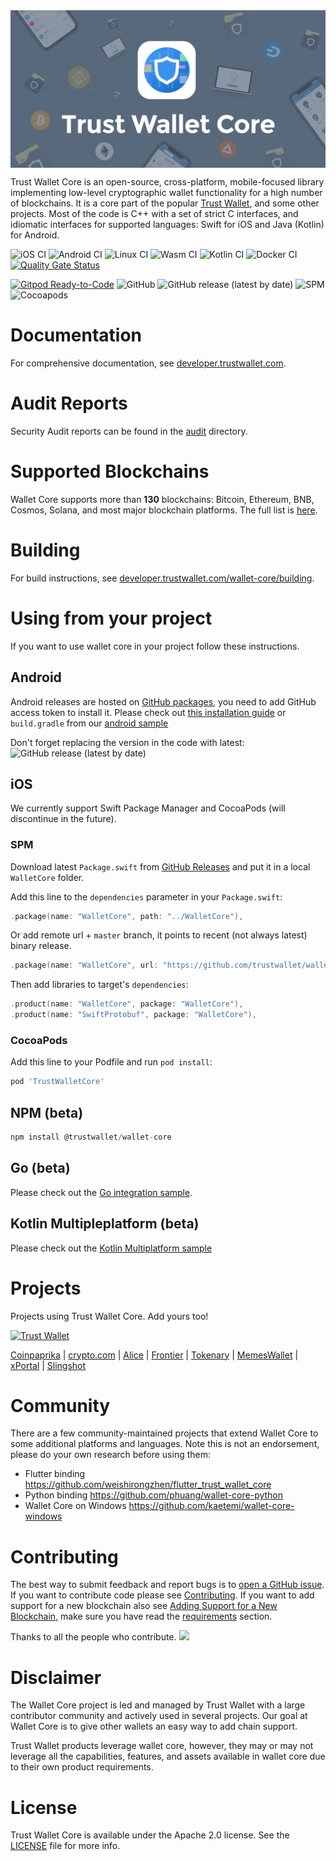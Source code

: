 <img src="docs/banner.png" align="center" title="Trust logo">

Trust Wallet Core is an open-source, cross-platform, mobile-focused library
implementing low-level cryptographic wallet functionality for a high number of blockchains.
It is a core part of the popular [Trust Wallet](https://trustwallet.com), and some other projects.
Most of the code is C++ with a set of strict C interfaces, and idiomatic interfaces for supported languages:
Swift for iOS and Java (Kotlin) for Android.

![iOS CI](https://github.com/trustwallet/wallet-core/workflows/iOS%20CI/badge.svg)
![Android CI](https://github.com/trustwallet/wallet-core/workflows/Android%20CI/badge.svg)
![Linux CI](https://github.com/trustwallet/wallet-core/workflows/Linux%20CI/badge.svg)
![Wasm CI](https://github.com/trustwallet/wallet-core/workflows/Wasm%20CI/badge.svg)
![Kotlin CI](https://github.com/trustwallet/wallet-core/workflows/Kotlin%20CI/badge.svg)
![Docker CI](https://github.com/trustwallet/wallet-core/workflows/Docker%20CI/badge.svg)
[![Quality Gate Status](https://sonarcloud.io/api/project_badges/measure?project=TrustWallet_wallet-core&metric=alert_status)](https://sonarcloud.io/summary/new_code?id=TrustWallet_wallet-core)

[![Gitpod Ready-to-Code](https://img.shields.io/badge/Gitpod-ready--to--code-blue?logo=gitpod)](https://gitpod.io/#https://github.com/trustwallet/wallet-core)
![GitHub](https://img.shields.io/github/license/TrustWallet/wallet-core.svg)
![GitHub release (latest by date)](https://img.shields.io/github/v/release/trustwallet/wallet-core)
![SPM](https://img.shields.io/badge/SPM-ready-blue)
![Cocoapods](https://img.shields.io/cocoapods/v/TrustWalletCore.svg)

# Documentation

For comprehensive documentation, see [developer.trustwallet.com](https://developer.trustwallet.com/wallet-core).

# Audit Reports

Security Audit reports can be found in the [audit](audit) directory.

# Supported Blockchains

Wallet Core supports more than **130** blockchains: Bitcoin, Ethereum, BNB, Cosmos, Solana, and most major blockchain platforms.
The full list is [here](docs/registry.md).

# Building

For build instructions, see [developer.trustwallet.com/wallet-core/building](https://developer.trustwallet.com/wallet-core/building).


# Using from your project

If you want to use wallet core in your project follow these instructions.

## Android

Android releases are hosted on [GitHub packages](https://github.com/trustwallet/wallet-core/packages/700258), you need to add GitHub access token to install it. Please check out [this installation guide](https://developer.trustwallet.com/wallet-core/integration-guide/android-guide#adding-library-dependency) or `build.gradle` from our [android sample](https://github.com/trustwallet/wallet-core/blob/master/samples/android/build.gradle)

Don't forget replacing the version in the code with latest: ![GitHub release (latest by date)](https://img.shields.io/github/v/release/trustwallet/wallet-core)

## iOS

We currently support Swift Package Manager and CocoaPods (will discontinue in the future).

### SPM

Download latest `Package.swift` from [GitHub Releases](https://github.com/trustwallet/wallet-core/releases) and put it in a local `WalletCore` folder.

Add this line to the `dependencies` parameter in your `Package.swift`:

```swift
.package(name: "WalletCore", path: "../WalletCore"),
```

Or add remote url + `master` branch, it points to recent (not always latest) binary release.

```swift
.package(name: "WalletCore", url: "https://github.com/trustwallet/wallet-core", .branchItem("master")),
```

Then add libraries to target's `dependencies`:

```swift
.product(name: "WalletCore", package: "WalletCore"),
.product(name: "SwiftProtobuf", package: "WalletCore"),
```

### CocoaPods

Add this line to your Podfile and run `pod install`:

```ruby
pod 'TrustWalletCore'
```

## NPM (beta)

```js
npm install @trustwallet/wallet-core
```

## Go (beta)

Please check out the [Go integration sample](https://github.com/trustwallet/wallet-core/tree/master/samples/go).

## Kotlin Multipleplatform (beta)

Please check out the [Kotlin Multiplatform sample](https://github.com/trustwallet/wallet-core/tree/master/samples/kmp)

# Projects

Projects using Trust Wallet Core. Add yours too!

[<img src="https://trustwallet.com/assets/images/trust_logotype.svg" alt="Trust Wallet"/>](https://trustwallet.com)

[Coinpaprika](https://coinpaprika.com/)
| [crypto.com](https://crypto.com)
| [Alice](https://www.alicedapp.com/)
| [Frontier](https://frontier.xyz/)
| [Tokenary](https://tokenary.io/)
| [MemesWallet](https://planetmemes.com/)
| [xPortal](https://xportal.com/)
| [Slingshot](https://slingshot.finance/)

# Community

There are a few community-maintained projects that extend Wallet Core to some additional platforms and languages. Note this is not an endorsement, please do your own research before using them:

- Flutter binding https://github.com/weishirongzhen/flutter_trust_wallet_core
- Python binding https://github.com/phuang/wallet-core-python
- Wallet Core on Windows https://github.com/kaetemi/wallet-core-windows

# Contributing

The best way to submit feedback and report bugs is to [open a GitHub issue](https://github.com/trustwallet/wallet-core/issues/new).
If you want to contribute code please see [Contributing](https://developer.trustwallet.com/wallet-core/contributing).
If you want to add support for a new blockchain also see [Adding Support for a New Blockchain](https://developer.trustwallet.com/wallet-core/newblockchain), make sure you have read the [requirements](https://developer.trustwallet.com/wallet-core/newblockchain#requirements) section.

Thanks to all the people who contribute.
<a href="https://github.com/trustwallet/wallet-core/graphs/contributors"><img src="https://opencollective.com/wallet-core/contributors.svg?width=890&button=false" /></a>

# Disclaimer

The Wallet Core project is led and managed by Trust Wallet with a large contributor community and actively used in several projects.  Our goal at Wallet Core is to give other wallets an easy way to add chain support.

Trust Wallet products leverage wallet core, however, they may or may not leverage all the capabilities, features, and assets available in wallet core due to their own product requirements.

# License

Trust Wallet Core is available under the Apache 2.0 license. See the [LICENSE](LICENSE) file for more info.
